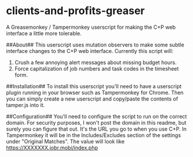 # clients-and-profits-greaser
A Greasemonkey / Tampermonkey userscript for making the C+P web interface a little more tolerable.

##About##
This userscript uses mutation observers to make some subtle interface changes to the C+P web interface.  Currently this script will:

1. Crush a few annoying alert messages about missing budget hours.
2. Force capitalization of job numbers and task codes in the timesheet form.

##Installation##
To install this userscript you'll need to have a userscript plugin running in your browser such as Tampermonkey for Chrome. Then you can simply create a new userscript and copy/paste the contents of tamper.js into it.

##Configuration##
You'll need to configure the script to run on the correct domain.  For security purposes, I won't post the domain in this readme, but surely you can figure that out.  It's the URL you go to when you use C+P.  In Tampermonkey it will be in the Includes/Excludes section of the settings under "Original Matches".  The value will look like https://XXXXXXX.jobr.mobi/index.php



